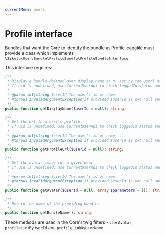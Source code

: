 ```yaml
---
currentMenu: users
---
```

# Profile interface

Bundles that want the Core to identify the bundle as Profile-capable must provide a class which implements
`\Zikula\UsersBundle\ProfileBundle\ProfileBundleInterface`.

This interface requires:

```php
/**
 * Display a bundle-defined user display name (e.g. set by the user) or display the uname as defined by the UserModule
 * If uid is undefined, use CurrentUserApi to check loggedIn status and obtain and use the current user's uid
 *
 * @param int|string $userId The user's id or name
 * @throws InvalidArgumentException if provided $userId is not null and invalid
 */
public function getDisplayName($userId = null): string;

/**
 * Get the url to a user's profile.
 * If uid is undefined, use CurrentUserApi to check loggedIn status and obtain and use the current user's uid
 *
 * @param int|string $userId The user's id or name
 * @throws InvalidArgumentException if provided $userId is not null and invalid
 */
public function getProfileUrl($userId = null): string;

/**
 * Get the avatar image for a given user.
 * If uid is undefined, use CurrentUserApi to check loggedIn status and obtain and use the current user's uid
 *
 * @param int|string $userId The user's id or name
 * @throws InvalidArgumentException if provided $userId is not null and invalid
 */
public function getAvatar($userId = null, array $parameters = []): string;

/**
 * Return the name of the providing bundle.
 */
public function getBundleName(): string;
```

These methods are used in the Core's twig filters - `userAvatar`, `profileLinkByUserId` and `profileLinkByUserName`.
